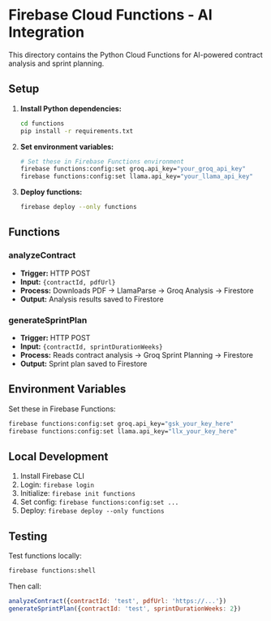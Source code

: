 # Firebase Cloud Functions - AI Integration

This directory contains the Python Cloud Functions for AI-powered contract analysis and sprint planning.

## Setup

1. **Install Python dependencies:**
   ```bash
   cd functions
   pip install -r requirements.txt
   ```

2. **Set environment variables:**
   ```bash
   # Set these in Firebase Functions environment
   firebase functions:config:set groq.api_key="your_groq_api_key"
   firebase functions:config:set llama.api_key="your_llama_api_key"
   ```

3. **Deploy functions:**
   ```bash
   firebase deploy --only functions
   ```

## Functions

### analyzeContract
- **Trigger:** HTTP POST
- **Input:** `{contractId, pdfUrl}`
- **Process:** Downloads PDF → LlamaParse → Groq Analysis → Firestore
- **Output:** Analysis results saved to Firestore

### generateSprintPlan
- **Trigger:** HTTP POST
- **Input:** `{contractId, sprintDurationWeeks}`
- **Process:** Reads contract analysis → Groq Sprint Planning → Firestore
- **Output:** Sprint plan saved to Firestore

## Environment Variables

Set these in Firebase Functions:

```bash
firebase functions:config:set groq.api_key="gsk_your_key_here"
firebase functions:config:set llama.api_key="llx_your_key_here"
```

## Local Development

1. Install Firebase CLI
2. Login: `firebase login`
3. Initialize: `firebase init functions`
4. Set config: `firebase functions:config:set ...`
5. Deploy: `firebase deploy --only functions`

## Testing

Test functions locally:
```bash
firebase functions:shell
```

Then call:
```javascript
analyzeContract({contractId: 'test', pdfUrl: 'https://...'})
generateSprintPlan({contractId: 'test', sprintDurationWeeks: 2})
```

